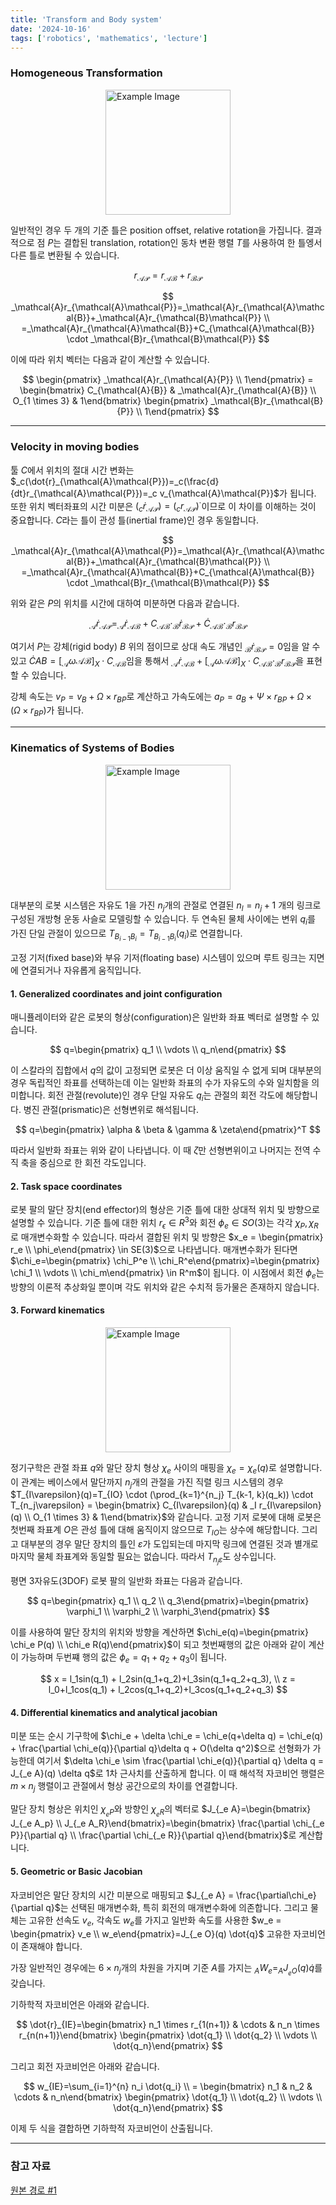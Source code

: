 ```yaml
---
title: 'Transform and Body system'
date: '2024-10-16'
tags: ['robotics', 'mathematics', 'lecture']
---
```


### Homogeneous Transformation

<img src="https://velog.velcdn.com/images/devjo/post/35caae3e-0cb1-4df8-9826-ea920bdb3be8/image.png" alt="Example Image" style="display: block; margin: 0 auto; height:200;" />

일반적인 경우 두 개의 기준 틀은 position offset, relative rotation을 가집니다. 결과적으로 점 $P$는 결합된 translation, rotation인 동차 변환 행렬 $T$를 사용하여 한 틀엥서 다른 틀로 변환될 수 있습니다.

$$
r_{\mathcal{A}\mathcal{P}}=r_{\mathcal{A}\mathcal{B}}+r_{\mathcal{B}\mathcal{P}}
$$

$$
_\mathcal{A}r_{\mathcal{A}\mathcal{P}}=_\mathcal{A}r_{\mathcal{A}\mathcal{B}}+_\mathcal{A}r_{\mathcal{B}\mathcal{P}} \\
=_\mathcal{A}r_{\mathcal{A}\mathcal{B}}+C_{\mathcal{A}\mathcal{B}} \cdot _\mathcal{B}r_{\mathcal{B}\mathcal{P}}
$$

이에 따라 위치 벡터는 다음과 같이 계산할 수 있습니다.

$$
\begin{pmatrix} _\mathcal{A}r_{\mathcal{A}{P}} \\ 1\end{pmatrix}
= \begin{bmatrix} C_{\mathcal{A}{B}} & _\mathcal{A}r_{\mathcal{A}{B}} \\ O_{1 \times 3} & 1\end{bmatrix}
\begin{pmatrix} _\mathcal{B}r_{\mathcal{B}{P}} \\ 1\end{pmatrix}
$$

---

### Velocity in moving bodies

툴 $C$에서 위치의 절대 시간 변화는 $_c(\dot{r}_{\mathcal{A}\mathcal{P}})=_c(\frac{d}{dt}r_{\mathcal{A}\mathcal{P}})=_c v_{\mathcal{A}\mathcal{P}}$가 됩니다. 또한 위치 벡터좌표의 시간 미분은 $(_c \dot{r}_{\mathcal{A}\mathcal{P}})=(_c r_{\mathcal{A}\mathcal{P}})^{\cdot}$이므로 이 차이를 이해하는 것이 중요합니다. $C$라는 틀이 관성 틀(inertial frame)인 경우 동일합니다.

$$
_\mathcal{A}r_{\mathcal{A}\mathcal{P}}=_\mathcal{A}r_{\mathcal{A}\mathcal{B}}+_\mathcal{A}r_{\mathcal{B}\mathcal{P}} \\
=_\mathcal{A}r_{\mathcal{A}\mathcal{B}}+C_{\mathcal{A}\mathcal{B}} \cdot _\mathcal{B}r_{\mathcal{B}\mathcal{P}}
$$

위와 같은 $P$의 위치를 시간에 대하여 미분하면 다음과 같습니다.

$$
_\mathcal{A}\dot{r}_{\mathcal{A}\mathcal{P}}=_\mathcal{A}\dot{r}_{\mathcal{A}\mathcal{B}}+C_{\mathcal{A}\mathcal{B}} \cdot _\mathcal{B}\dot{r}_{\mathcal{B}\mathcal{P}}+\dot{C}_{\mathcal{A}\mathcal{B}} \cdot _\mathcal{B}r_{\mathcal{B}\mathcal{P}}
$$

여기서 $P$는 강체(rigid body) $B$ 위의 점이므로 상대 속도 개념인 $_\mathcal{B}\dot{r}_{\mathcal{B}\mathcal{P}}=0$임을 알 수 있고 $\dot{C}{AB} = [_\mathcal{A}\omega{\mathcal{A}\mathcal{B}}]_X \cdot C_{\mathcal{A}\mathcal{B}}$임을 통해서 $_\mathcal{A}\dot{r}_{\mathcal{A}\mathcal{B}}+[_\mathcal{A}\omega{\mathcal{A}\mathcal{B}}]_X \cdot C_{\mathcal{A}\mathcal{B}} \cdot _\mathcal{B}r_{\mathcal{B}\mathcal{P}}$을 표현할 수 있습니다.

강체 속도는 $v_P=v_B+ \Omega \times r_{BP}$로 계산하고 가속도에는 $a_P=a_B+\Psi \times r_{BP} + \Omega \times (\Omega \times r_{BP})$가 됩니다.

---

### Kinematics of Systems of Bodies

<img src="https://velog.velcdn.com/images/devjo/post/19fcbdac-c320-4253-83b9-509cbf32e710/image.png" alt="Example Image" style="display: block; margin: 0 auto; height:200;" />

대부분의 로봇 시스템은 자유도 1을 가진 $n_j$개의 관절로 연결된 $n_l=n_j+1$ 개의 링크로 구성된 개방형 운동 사슬로 모델링할 수 있습니다. 두 연속된 물체 사이에는 변위 $q_i$를 가진 단일 관절이 있으므로 $T_{B_{i-1} B_i}=T_{B_{i-1} B_i} (q_i)$로 연결합니다.

고정 기저(fixed base)와 부유 기저(floating base) 시스템이 있으며 루트 링크는 지면에 연결되거나 자유롭게 움직입니다.

#### 1. Generalized coordinates and joint configuration

매니퓰레이터와 같은 로봇의 형상(configuration)은 일반화 좌표 벡터로 설명할 수 있습니다.

$$
q=\begin{pmatrix} q_1 \\ \vdots \\ q_n\end{pmatrix}
$$

이 스칼라의 집합에서 $q$의 값이 고정되면 로봇은 더 이상 움직일 수 없게 되며 대부분의 경우 독립적인 좌표를 선택하는데 이는 일반화 좌표의 수가 자유도의 수와 일치함을 의미합니다. 회전 관절(revolute)인 경우 단일 자유도 $q_i$는 관절의 회전 각도에 해당합니다. 병진 관절(prismatic)은 선형변위로 해석됩니다.

$$
q=\begin{pmatrix} \alpha & \beta & \gamma & \zeta\end{pmatrix}^T
$$

따라서 일반화 좌표는 위와 같이 나타냅니다. 이 때 $\zeta$만 선형변위이고 나머지는 전역 수직 축을 중심으로 한 회전 각도입니다.

#### 2. Task space coordinates

로봇 팔의 말단 장치(end effector)의 형상은 기준 틀에 대한 상대적 위치 및 방향으로 설명할 수 있습니다. 기준 틀에 대한 위치 $r_{\epsilon} \in R^3$와 회전 $\phi_e \in SO(3)$는 각각 $\chi_P, \chi_R$로 매개변수화할 수 있습니다. 따라서 결합된 위치 및 방향은 $x_e = \begin{pmatrix} r_e \\ \phi_e\end{pmatrix} \in SE(3)$으로 나타냅니다. 매개변수화가 된다면 $\chi_e=\begin{pmatrix} \chi_P^e \\ \chi_R^e\end{pmatrix}=\begin{pmatrix} \chi_1 \\ \vdots \\ \chi_m\end{pmatrix} \in R^m$이 됩니다. 이 시점에서 회전 $\phi_e$는 방향의 이론적 추상화일 뿐이며 각도 위치와 같은 수치적 등가물은 존재하지 않습니다.

#### 3. Forward kinematics

<img src="https://velog.velcdn.com/images/devjo/post/4b92a4e7-8b34-43d4-9fe6-c515aa93ccca/image.png" alt="Example Image" style="display: block; margin: 0 auto; height:200;" />

정기구학은 관절 좌표 $q$와 말단 장치 형상 $\chi_e$ 사이의 매핑을 $\chi_e = \chi_e(q)$로 설명합니다. 이 관계는 베이스에서 말단까지 $n_j$개의 관절을 가진 직렬 링크 시스템의 경우 $T_{I\varepsilon}(q)=T_{IO} \cdot (\prod_{k=1}^{n_j} T_{k-1, k}(q_k)) \cdot T_{n_j\varepsilon} = \begin{bmatrix} C_{I\varepsilon}(q) & _I r_{I\varepsilon}(q) \\ O_{1 \times 3} & 1\end{bmatrix}$와 같습니다. 고정 기저 로봇에 대해 로봇은 첫번째 좌표계 $O$은 관성 틀에 대해 움직이지 않으므로 $T_{IO}$는 상수에 해당합니다. 그리고 대부분의 경우 말단 장치의 틀인 $\varepsilon$가 도입되는데 마지막 링크에 연결된 것과 별개로 마지막 물체 좌표계와 동일할 필요는 없습니다. 따라서 $T_{n_j\varepsilon}$도 상수입니다.

평면 3자유도(3DOF) 로봇 팔의 일반화 좌표는 다음과 같습니다.

$$
q=\begin{pmatrix} q_1 \\ q_2 \\ q_3\end{pmatrix}=\begin{pmatrix} \varphi_1 \\ \varphi_2 \\ \varphi_3\end{pmatrix}
$$

이를 사용하여 말단 장치의 위치와 방향을 계산하면 $\chi_e(q)=\begin{pmatrix} \chi_e P(q) \\ \chi_e R(q)\end{pmatrix}$이 되고 첫번째행의 값은 아래와 같이 계산이 가능하며 두번쨰 행의 값은 $\phi_e=q_1+q_2+q_3$이 됩니다.

$$
x = l_1sin(q_1) + l_2sin(q_1+q_2)+l_3sin(q_1+q_2+q_3), \\
z = l_0+l_1cos(q_1) + l_2cos(q_1+q_2)+l_3cos(q_1+q_2+q_3)
$$

#### 4. Differential kinematics and analytical jacobian

미분 또는 순시 기구학에 $\chi_e + \delta \chi_e = \chi_e(q+\delta q) = \chi_e(q) + \frac{\partial \chi_e(q)}{\partial q}\delta q + O(\delta q^2)$으로 선형화가 가능한데 여기서 $\delta \chi_e \sim \frac{\partial \chi_e(q)}{\partial q} \delta q = J_{_e A}(q) \delta q$로 1차 근사치를 산출하게 합니다. 이 때 해석적 자코비언 행렬은 $m \times n_j$ 행렬이고 관절에서 형상 공간으로의 차이를 연결합니다.

말단 장치 형상은 위치인 $\chi_{_e P}$와 방향인 $\chi_{_e R}$의 벡터로 $J_{_e A}=\begin{bmatrix} J_{_e A_p} \\ J_{_e A_R}\end{bmatrix}=\begin{bmatrix} \frac{\partial \chi_{_e P}}{\partial q} \\ \frac{\partial \chi_{_e R}}{\partial q}\end{bmatrix}$로 계산합니다.

#### 5. Geometric or Basic Jacobian

자코비언은 말단 장치의 시간 미분으로 매핑되고 $J_{_e A} = \frac{\partial\chi_e}{\partial q}$는 선택된 매개변수화, 특히 회전의 매개변수화에 의존합니다. 그리고 물체는 고유한 선속도 $v_e$, 각속도 $w_e$를 가지고 일반화 속도를 사용한 $w_e = \begin{pmatrix} v_e \\ w_e\end{pmatrix}=J_{_e O}(q) \dot{q}$ 고유한 자코비언이 존재해야 합니다.

가장 일반적인 경우에는 $6 \times n_j$개의 차원을 가지며 기준 $A$를 가지는 $_A W_e = _A J_{_e O}(q) \dot{q}$를 갖습니다.

기하학적 자코비언은 아래와 같습니다.

$$
\dot{r}_{IE}=\begin{bmatrix} n_1 \times r_{1(n+1)} & \cdots & n_n \times r_{n(n+1)}\end{bmatrix} \begin{pmatrix} \dot{q_1} \\ \dot{q_2} \\ \vdots \\ \dot{q_n}\end{pmatrix}
$$

그리고 회전 자코비언은 아래와 같습니다.

$$
w_{IE}=\sum_{i=1}^{n} n_i \dot{q_i} \\
= \begin{bmatrix} n_1 & n_2 & \cdots & n_n\end{bmatrix} \begin{pmatrix} \dot{q_1} \\ \dot{q_2} \\ \vdots \\ \dot{q_n}\end{pmatrix}
$$

이제 두 식을 결합하면 기하학적 자코비언이 산출됩니다.

---

### 참고 자료

[원본 경로 #1](https://ethz.ch/content/dam/ethz/special-interest/mavt/robotics-n-intelligent-systems/rsl-dam/documents/RobotDynamics2017/RD_HS2017script.pdf)



